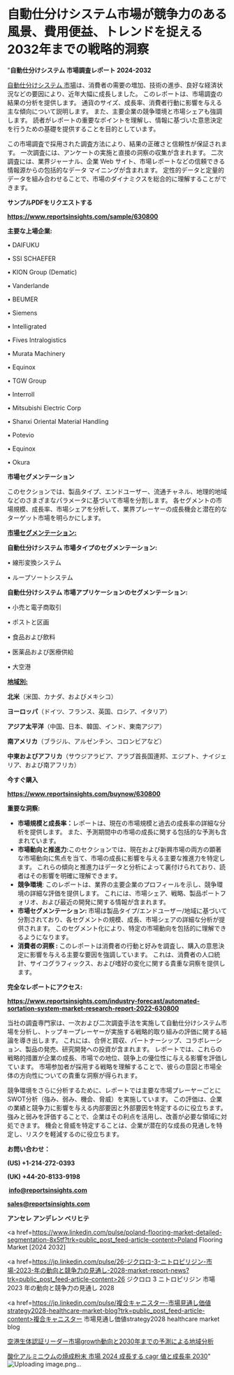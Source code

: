 # 自動仕分けシステム市場が競争力のある風景、費用便益、トレンドを捉える2032年までの戦略的洞察

"<strong>自動仕分けシステム 市場調査レポート 2024-2032</strong>

<a href=https://www.reportsinsights.com/sample/630800>自動仕分けシステム 市場</a>は、消費者の需要の増加、技術の進歩、良好な経済状況などの要因により、近年大幅に成長しました。 このレポートは、市場調査の結果の分析を提供します。 通貨のサイズ、成長率、消費者行動に影響を与える主な傾向について説明します。 また、主要企業の競争環境と市場シェアも強調します。 読者がレポートの重要なポイントを理解し、情報に基づいた意思決定を行うための基礎を提供することを目的としています。

この市場調査で採用された調査方法により、結果の正確さと信頼性が保証されます。 一次調査には、アンケートの実施と直接の洞察の収集が含まれます。 二次調査には、業界ジャーナル、企業 Web サイト、市場レポートなどの信頼できる情報源からの包括的なデータ マイニングが含まれます。 定性的データと定量的データを組み合わせることで、市場のダイナミクスを総合的に理解することができます。

<strong><b>サンプルPDFをリクエストする</b></strong>

<a href=https://www.reportsinsights.com/sample/630800><strong><u>https://www.reportsinsights.com/sample/630800</u></strong></a>

<strong>主要な上場企業:</strong>

• DAIFUKU

• SSI SCHAEFER

• KION Group (Dematic)

• Vanderlande

• BEUMER

• Siemens

• Intelligrated

• Fives Intralogistics

• Murata Machinery

• Equinox

• TGW Group

• Interroll

• Mitsubishi Electric Corp

• Shanxi Oriental Material Handling

• Potevio

• Equinox

• Okura

<strong>市場セグメンテーション</strong>

このセクションでは、製品タイプ、エンドユーザー、流通チャネル、地理的地域などのさまざまなパラメータに基づいて市場を分割します。 各セグメントの市場規模、成長率、市場シェアを分析して、業界プレーヤーの成長機会と潜在的なターゲット市場を明らかにします。

<strong><u>市場セグメンテーション</u></strong><strong><u>:</u></strong>

<strong>自動仕分けシステム 市場タイプのセグメンテーション:</strong>

• 線形変換システム

• ループソートシステム

<strong>自動仕分けシステム 市場アプリケーションのセグメンテーション:</strong>

• 小売と電子商取引

• ポストと区画

• 食品および飲料

• 医薬品および医療供給

• 大空港

<strong><u>地域別</u></strong><strong><u>:</u></strong>

<strong>北米</strong>（米国、カナダ、およびメキシコ）

<strong>ヨーロッパ</strong>（ドイツ、フランス、英国、ロシア、イタリア）

<strong>アジア太平洋</strong>（中国、日本、韓国、インド、東南アジア）

<strong>南アメリカ</strong>（ブラジル、アルゼンチン、コロンビアなど）

<strong>中東およびアフリカ</strong>（サウジアラビア、アラブ首長国連邦、エジプト、ナイジェリア、および南アフリカ）

<strong>今すぐ購入</strong>

<a href=https://www.reportsinsights.com/buynow/630800><strong><u>https://www.reportsinsights.com/buynow/630800</u></strong></a>

<strong>重要な洞察:</strong>
<ul>
  <li><strong>市場規模と成長率：</strong>レポートは、現在の市場規模と過去の成長率の詳細な分析を提供します。 また、予測期間中の市場の成長に関する包括的な予測も含まれています。</li>
  <li><strong>市場動向と推進力:</strong>このセクションでは、現在および新興市場の両方の顕著な市場動向に焦点を当て、市場の成長に影響を与える主要な推進力を特定します。 これらの傾向と推進力はデータと分析によって裏付けられており、読者はその影響を明確に理解できます。</li>
  <li><strong>競争環境</strong>: このレポートは、業界の主要企業のプロフィールを示し、競争環境の詳細な評価を提供します。 これには、市場シェア、戦略、製品ポートフォリオ、および最近の開発に関する情報が含まれます。</li>
  <li><strong>市場セグメンテーション: </strong>市場は製品タイプ/エンドユーザー/地域に基づいて分割されており、各セグメントの規模、成長、市場シェアの詳細な分析が提供されます。 このセグメント化により、特定の市場動向を包括的に理解できるようになります。</li>
  <li><strong>消費者の洞察 : </strong>このレポートは消費者の行動と好みを調査し、購入の意思決定に影響を与える主要な要因を強調しています。 これは、消費者の人口統計、サイコグラフィックス、および嗜好の変化に関する貴重な洞察を提供します。</li>
</ul>
<strong>完全なレポートにアクセス:</strong>

<a href=https://www.reportsinsights.com/industry-forecast/automated-sortation-system-market-research-report-2022-630800><strong><u><b>https://www.reportsinsights.com/industry-forecast/automated-sortation-system-market-research-report-2022-630800</b></u></strong></a>

当社の調査専門家は、一次および二次調査手法を実施して自動仕分けシステム市場を分析し、トップキープレーヤーが実施する戦略的取り組みの評価に関する結論を導き出します。 これには、合併と買収、パートナーシップ、コラボレーション、製品の発売、研究開発への投資が含まれます。 レポートでは、これらの戦略的措置が企業の成長、市場での地位、競争上の優位性に与える影響を評価しています。 市場参加者が採用する戦略を理解することで、彼らの意図と市場全体の方向性についての貴重な洞察が得られます。

競争環境をさらに分析するために、レポートでは主要な市場プレーヤーごとにSWOT分析（強み、弱み、機会、脅威）を実施しています。 この評価は、企業の業績と競争力に影響を与える内部要因と外部要因を特定するのに役立ちます。 強みと弱みを評価することで、企業はその利点を活用し、改善が必要な領域に対処できます。 機会と脅威を特定することは、企業が潜在的な成長の見通しを特定し、リスクを軽減するのに役立ちます。

<strong>お問い合わせ：</strong>

<strong>(US) +1-214-272-0393</strong>

<strong>(UK) +44-20-8133-9198</strong>

<strong> </strong><a href=info@reportsinsights.com><strong><u>info@reportsinsights.com</u></strong></a>

<a href=sales@reportsinsights.com><strong><u>sales@reportsinsights.com</u></strong></a>

<strong>アンセレ アンデレン ベリヒテ</strong>

<a href=https://www.linkedin.com/pulse/poland-flooring-market-detailed-segmentation-8x5tf?trk=public_post_feed-article-content>Poland Flooring Market [2024 2032]</a>

<a href=https://jp.linkedin.com/pulse/26-ジクロロ-3-ニトロピリジン-市場-2023-年の動向と競争力の見通し-2028-market-report-news?trk=public_post_feed-article-content>26 ジクロロ 3 ニトロピリジン 市場 2023 年の動向と競争力の見通し 2028</a>

<a href=https://jp.linkedin.com/pulse/複合キャニスター-市場見通し価値strategy2028-healthcare-market-blog?trk=public_post_feed-article-content>複合キャニスター 市場見通し価値strategy2028 healthcare market blog</a>

<a href=https://www.linkedin.com/pulse/空港生体認証リーダー市場growth動向と2030年までの予測による地域分析-reportsinsights-pvt-ltd-9u1lf/>空港生体認証リーダー市場growth動向と2030年までの予測による地域分析</a>

<a href=https://www.linkedin.com/pulse/酸化アルミニウムの焼成粉末-市場-2024-成長する-cagr-値と成長率-2030-reportsinsights-pvt-ltd-ygabf/>酸化アルミニウムの焼成粉末 市場 2024 成長する cagr 値と成長率 2030</a>"
![Uploading image.png…]()
